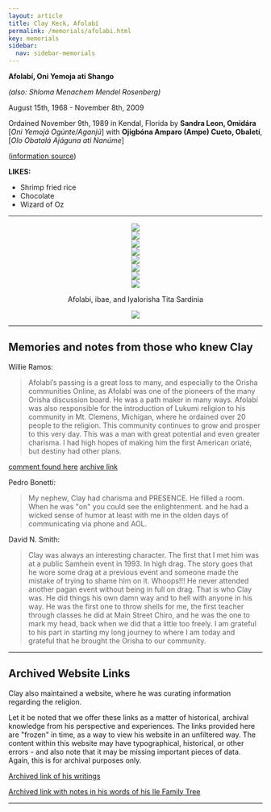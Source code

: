 ```yaml
---
layout: article
title: Clay Keck, Afolabí
permalink: /memorials/afolabi.html
key: memorials
sidebar:
  nav: sidebar-memorials
---
```



**Afolabí, Oni Yemoja ati Shango**

_(also: Shloma Menachem Mendel Rosenberg)_

August 15th, 1968 - November 8th, 2009


Ordained November 9th, 1989 in Kendal, Florida by **Sandra Leon, Omidára** [_Oni Yemojá Ogúnte/Aganjú_] with **Ojigbóna Amparo (Ampe) Cueto, Obaletí**, [_Olo Obatalá Ajáguna ati Nanúme_]


([information source](https://www.facebook.com/groups/orishacommunityofmichigan/permalink/318385218757324))




**LIKES:**
- Shrimp fried rice
- Chocolate
- Wizard of Oz




---

<div class="swiper my-3 swiper-demo swiper-demo--image swiper-demo--3">
  <div class="swiper__wrapper">
    <div class="swiper__slide"><center><img  class="image image--md" src="afolabi/46775496_2100009300298472_8475438451880099840_n.jpeg"/></center></div>
    <div class="swiper__slide"><center><img  class="image image--md" src="afolabi/46837033_2100009430298459_6132916542217650176_n.jpeg"/></center></div>
    <div class="swiper__slide"><center><img  class="image image--md" src="afolabi/46881353_2100009396965129_6221779982507573248_n.jpeg"/></center></div>
    <div class="swiper__slide"><center><img  class="image image--md" src="afolabi/46089077_2267484966805296_7509274993025351680_n.jpg"/></center></div>
    <div class="swiper__slide"><center><img  class="image image--md" src="afolabi/45751588_2267485026805290_4155534910766972928_n.jpg"/></center></div>
    <div class="swiper__slide"><center><img  class="image image--md" src="afolabi/45818928_2267484956805297_8143675695965405184_n.jpg"/></center></div>
    <div class="swiper__slide"><center><img  class="image image--md" src="afolabi/45984835_2267484963471963_7868558185680863232_n.jpg"/></center></div>
    <div class="swiper__slide"><center><img  class="image image--md" src="afolabi/46759399_2100009490298453_6245879765559934976_n.jpeg"/> <p>Afolabi, ibae, and Iyalorisha Tita Sardinia</p></center></div>
    <div class="swiper__slide"><center><img  class="image image--md" src="afolabi/clay.jpg"/> <p></p></center></div>
  </div>
  <div class="swiper__button swiper__button--prev fas fa-chevron-left"></div>
  <div class="swiper__button swiper__button--next fas fa-chevron-right"></div>
</div>


---
## Memories and notes from those who knew Clay

Willie Ramos:
> Afolabí’s passing is a great loss to many, and especially to the Orisha communities Online, as Afolabí was one of the pioneers of the many Orisha discussion board. He was a path maker in many ways. Afolabí was also responsible for the introduction of Lukumi religion to his community in Mt. Clemens, Michigan, where he ordained over 20 people to the religion. This community continues to grow and prosper to this very day. This was a man with great potential and even greater charisma. I had high hopes of making him the first American oriaté, but destiny had other plans.

[comment found here](http://eleda.org/blog/2009/11/08/passing-of-clay-keck-afolabi/)
[archive link](https://web.archive.org/web/20220125031004/http://eleda.org/blog/2009/11/08/passing-of-clay-keck-afolabi/)


Pedro Bonetti:
> My nephew, Clay had charisma and PRESENCE. He filled a room. When he was "on" you could see the enlightenment. and he had a wicked sense of humor at least with me in the olden days of communicating via phone and AOL.



David N. Smith:
> Clay was always an interesting character. The first that I met him was at a public Samhein event in 1993. In high drag. The story goes that he wore some drag at a previous event and someone made the mistake of trying to shame him on it. Whoops!!! He never attended another pagan event without being in full on drag. That is who Clay was. He did things his own damn way and to hell with anyone in his way. He was the first one to throw shells for me, the first teacher through classes he did at Main Street Chiro, and he was the one to mark my head, back when we did that a little too freely. I am grateful to his part in starting my long journey to where I am today and grateful that he brought the Orisha to our community.




---

## Archived Website Links

Clay also maintained a website, where he was curating information regarding the religion.

Let it be noted that we offer these links as a matter of historical, archival knowledge from his perspective and experiences.  The links provided here are "frozen" in time, as a way to view his website in an unfiltered way. The content within this website may have typographical, historical, or other errors - and also note that it may be missing important pieces of data.  Again, this is for archival purposes only.

[Archived link of his writings](https://web.archive.org/web/20210208213715/https://mysticcurio.tripod.com/stuffiwrote.htm)

[Archived link with notes in his words of his Ile Family Tree](https://web.archive.org/web/20220124180156/https://mysticcurio.tripod.com/ileafolabi.htm)


---


<script>
  {%- include scripts/lib/swiper.js -%}
  var SOURCES = window.TEXT_VARIABLES.sources;
  window.Lazyload.js(SOURCES.jquery, function() {
    $('.swiper-demo--0').swiper();
    $('.swiper-demo--1').swiper();
    $('.swiper-demo--2').swiper();
    $('.swiper-demo--3').swiper();
    $('.swiper-demo--4').swiper({ animation: false });
  });
</script>
